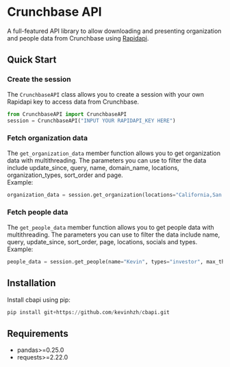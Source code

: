 # Crunchbase API
A full-featured API library to allow downloading and presenting organization and people data from Crunchbase using [Rapidapi](https://rapidapi.com).

## Quick Start
### Create the session
The ```CrunchbaseAPI``` class allows you to create a session with your own Rapidapi key to access data from Crunchbase.
```python
from CrunchbaseAPI import CrunchbaseAPI
session = CrunchbaseAPI("INPUT YOUR RAPIDAPI_KEY HERE")
```
### Fetch organization data
The ```get_organization_data``` member function allows you to get organization data with multithreading. The parameters you can use to filter the data include update_since, query, name, domain_name, locations, organization_types, sort_order and page.  
Example:
```python
organization_data = session.get_organization(locations="California,San Francisco", organization_types="investor", max_thread_num=5)
```
### Fetch people data
The ```get_people_data``` member function allows you to get people data with multithreading. The parameters you can use to filter the data include name, query, update_since, sort_order, page, locations, socials and types.  
Example:
```python
people_data = session.get_people(name="Kevin", types="investor", max_thread_num=5)
```

## Installation
Install cbapi using pip:
```python
pip install git+https://github.com/kevinhzh/cbapi.git
```

## Requirements
* pandas>=0.25.0
* requests>=2.22.0
